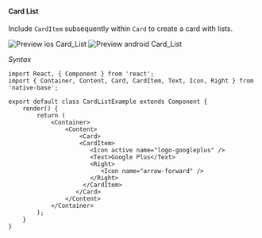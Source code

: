 #### Card List

Include <code>CardItem</code> subsequently within <code>Card</code> to create a card with lists.


![Preview ios Card_List](https://github.com/GeekyAnts/NativeBase-KitchenSink/raw/master/screenshots/ios/CardList.png)
![Preview android Card_List](https://github.com/GeekyAnts/NativeBase-KitchenSink/raw/master/screenshots/android/cardList.png)

*Syntax*

<pre class="line-numbers"><code class="language-jsx">import React, { Component } from 'react';
import { Container, Content, Card, CardItem, Text, Icon, Right } from 'native-base';
​
export default class CardListExample extends Component {
    render() {
        return (
            &lt;Container>
                &lt;Content>
                    &lt;Card>
                    &lt;CardItem>
                       &lt;Icon active name="logo-googleplus" />
                       &lt;Text>Google Plus&lt;/Text>
                       &lt;Right>
                          &lt;Icon name="arrow-forward" />
                       &lt;/Right>
                     &lt;/CardItem>
                   &lt;/Card>
                &lt;/Content>
            &lt;/Container>
        );
    }
}</code></pre><br />

